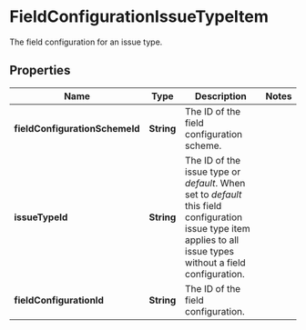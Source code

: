 

# FieldConfigurationIssueTypeItem

The field configuration for an issue type.
## Properties

Name | Type | Description | Notes
------------ | ------------- | ------------- | -------------
**fieldConfigurationSchemeId** | **String** | The ID of the field configuration scheme. | 
**issueTypeId** | **String** | The ID of the issue type or *default*. When set to *default* this field configuration issue type item applies to all issue types without a field configuration. | 
**fieldConfigurationId** | **String** | The ID of the field configuration. | 



